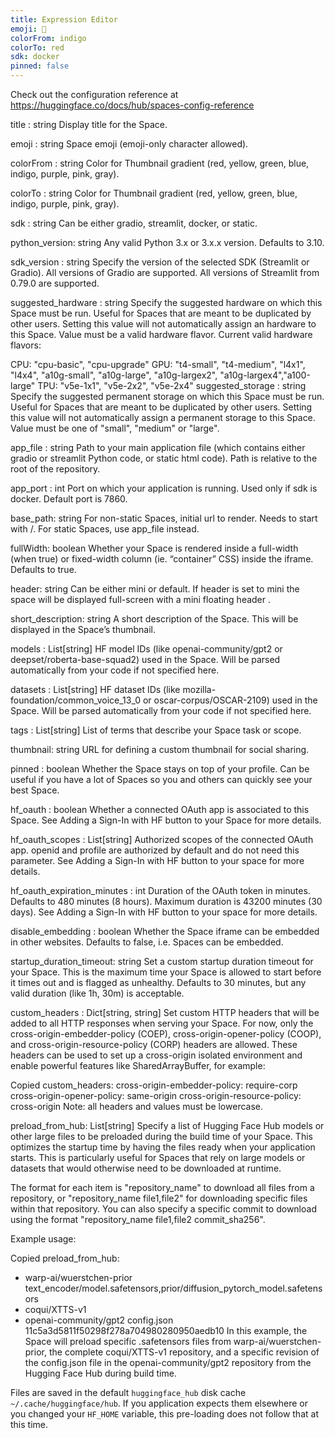 ```yaml
---
title: Expression Editor
emoji: 🐨
colorFrom: indigo
colorTo: red
sdk: docker
pinned: false
---
```


Check out the configuration reference at https://huggingface.co/docs/hub/spaces-config-reference

title : string
Display title for the Space.

emoji : string
Space emoji (emoji-only character allowed).

colorFrom : string
Color for Thumbnail gradient (red, yellow, green, blue, indigo, purple, pink, gray).

colorTo : string
Color for Thumbnail gradient (red, yellow, green, blue, indigo, purple, pink, gray).

sdk : string
Can be either gradio, streamlit, docker, or static.

python_version: string
Any valid Python 3.x or 3.x.x version.
Defaults to 3.10.

sdk_version : string
Specify the version of the selected SDK (Streamlit or Gradio).
All versions of Gradio are supported.
All versions of Streamlit from 0.79.0 are supported.

suggested_hardware : string
Specify the suggested hardware on which this Space must be run.
Useful for Spaces that are meant to be duplicated by other users.
Setting this value will not automatically assign an hardware to this Space.
Value must be a valid hardware flavor. Current valid hardware flavors:

CPU: "cpu-basic", "cpu-upgrade"
GPU: "t4-small", "t4-medium", "l4x1", "l4x4", "a10g-small", "a10g-large", "a10g-largex2", "a10g-largex4","a100-large"
TPU: "v5e-1x1", "v5e-2x2", "v5e-2x4"
suggested_storage : string
Specify the suggested permanent storage on which this Space must be run.
Useful for Spaces that are meant to be duplicated by other users.
Setting this value will not automatically assign a permanent storage to this Space.
Value must be one of "small", "medium" or "large".

app_file : string
Path to your main application file (which contains either gradio or streamlit Python code, or static html code).
Path is relative to the root of the repository.

app_port : int
Port on which your application is running. Used only if sdk is docker. Default port is 7860.

base_path: string For non-static Spaces, initial url to render. Needs to start with /. For static Spaces, use app_file instead.

fullWidth: boolean
Whether your Space is rendered inside a full-width (when true) or fixed-width column (ie. “container” CSS) inside the iframe. Defaults to true.

header: string
Can be either mini or default. If header is set to mini the space will be displayed full-screen with a mini floating header .

short_description: string A short description of the Space. This will be displayed in the Space’s thumbnail.

models : List[string]
HF model IDs (like openai-community/gpt2 or deepset/roberta-base-squad2) used in the Space. Will be parsed automatically from your code if not specified here.

datasets : List[string]
HF dataset IDs (like mozilla-foundation/common_voice_13_0 or oscar-corpus/OSCAR-2109) used in the Space. Will be parsed automatically from your code if not specified here.

tags : List[string]
List of terms that describe your Space task or scope.

thumbnail: string
URL for defining a custom thumbnail for social sharing.

pinned : boolean
Whether the Space stays on top of your profile. Can be useful if you have a lot of Spaces so you and others can quickly see your best Space.

hf_oauth : boolean
Whether a connected OAuth app is associated to this Space. See Adding a Sign-In with HF button to your Space for more details.

hf_oauth_scopes : List[string] Authorized scopes of the connected OAuth app. openid and profile are authorized by default and do not need this parameter. See Adding a Sign-In with HF button to your space for more details.

hf_oauth_expiration_minutes : int Duration of the OAuth token in minutes. Defaults to 480 minutes (8 hours). Maximum duration is 43200 minutes (30 days). See Adding a Sign-In with HF button to your space for more details.

disable_embedding : boolean
Whether the Space iframe can be embedded in other websites. Defaults to false, i.e. Spaces can be embedded.

startup_duration_timeout: string
Set a custom startup duration timeout for your Space. This is the maximum time your Space is allowed to start before it times out and is flagged as unhealthy. Defaults to 30 minutes, but any valid duration (like 1h, 30m) is acceptable.

custom_headers : Dict[string, string]
Set custom HTTP headers that will be added to all HTTP responses when serving your Space.
For now, only the cross-origin-embedder-policy (COEP), cross-origin-opener-policy (COOP), and cross-origin-resource-policy (CORP) headers are allowed. These headers can be used to set up a cross-origin isolated environment and enable powerful features like SharedArrayBuffer, for example:

Copied
custom_headers:
  cross-origin-embedder-policy: require-corp
  cross-origin-opener-policy: same-origin
  cross-origin-resource-policy: cross-origin
Note: all headers and values must be lowercase.

preload_from_hub: List[string] Specify a list of Hugging Face Hub models or other large files to be preloaded during the build time of your Space. This optimizes the startup time by having the files ready when your application starts. This is particularly useful for Spaces that rely on large models or datasets that would otherwise need to be downloaded at runtime.

The format for each item is "repository_name" to download all files from a repository, or "repository_name file1,file2" for downloading specific files within that repository. You can also specify a specific commit to download using the format "repository_name file1,file2 commit_sha256".

Example usage:

Copied
preload_from_hub:
  - warp-ai/wuerstchen-prior text_encoder/model.safetensors,prior/diffusion_pytorch_model.safetensors
  - coqui/XTTS-v1
  - openai-community/gpt2 config.json 11c5a3d5811f50298f278a704980280950aedb10
In this example, the Space will preload specific .safetensors files from warp-ai/wuerstchen-prior, the complete coqui/XTTS-v1 repository, and a specific revision of the config.json file in the openai-community/gpt2 repository from the Hugging Face Hub during build time.

Files are saved in the default `huggingface_hub` disk cache `~/.cache/huggingface/hub`. If you application expects them elsewhere or you changed your `HF_HOME` variable, this pre-loading does not follow that at this time.
